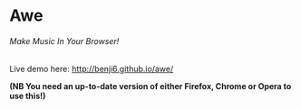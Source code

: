 # Awe
###### Make Music In Your Browser!
Live demo here: http://benji6.github.io/awe/

**(NB You need an up-to-date version of either Firefox, Chrome or Opera to use this!)**
